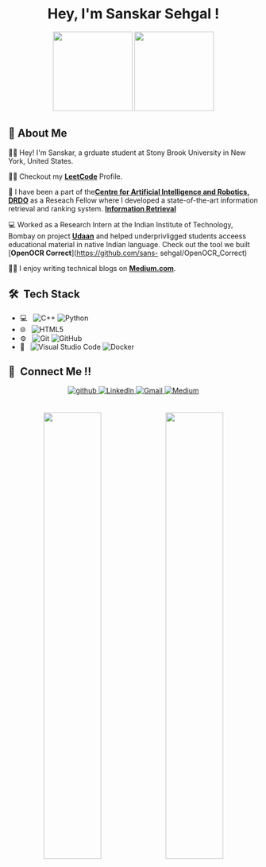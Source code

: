 <h1 align="center">Hey, I'm Sanskar Sehgal ! </h1>

<p align="center"> <img src="https://octodex.github.com/images/daftpunktocat-thomas.gif" height="160px" width="160px"> <img src="https://octodex.github.com/images/daftpunktocat-guy.gif" height="160px" width="160px"> </p>

   
   ## :wave: About Me 
👨‍🎓 Hey! I'm Sanskar, a grduate student at Stony Brook University in New York, United States.  

👨‍💻 Checkout my [**LeetCode**](https://leetcode.com/sans_sehgal/) Profile.
 
:rocket: I have been a part of the[**Centre for Artificial Intelligence and Robotics, DRDO**](drdo.gov.in/labs-and-establishments/centre-artificial-intelligence-robotics-cair) as a Reseach Fellow where I developed a state-of-the-art information retrieval and ranking system. [**Information Retrieval**](https://github.com/sans-sehgal/Information-Retrieval)

💻 Worked as a Research Intern at the Indian Institute of Technology, Bombay on project [**Udaan**](https://www.udaanproject.org/) and helped            underprivligged students acceess educational material in native Indian language. Check out the tool we built [**OpenOCR Correct**](https://github.com/sans-  sehgal/OpenOCR_Correct)

✍🏻 I enjoy writing technical blogs on [**Medium.com**](https://medium.com/@sanskarsehgal).


## 🛠 &nbsp;Tech Stack

- 💻 &nbsp;
  ![C++](https://img.shields.io/badge/-C++-333333?style=flat&logo=C%2B%2B&logoColor=00599C)
  ![Python](https://img.shields.io/badge/-Python-333333?style=flat&logo=python)
- 🌐 &nbsp;
  ![HTML5](https://img.shields.io/badge/-HTML5-333333?style=flat&logo=HTML5)
- ⚙️ &nbsp;
  ![Git](https://img.shields.io/badge/-Git-333333?style=flat&logo=git)
  ![GitHub](https://img.shields.io/badge/-GitHub-333333?style=flat&logo=github)
- 🔧 &nbsp;
  ![Visual Studio Code](https://img.shields.io/badge/-Visual%20Studio%20Code-333333?style=flat&logo=visual-studio-code&logoColor=007ACC)
  ![Docker](https://badgen.net/badge/icon/docker?icon=docker&label)


## 🤝 &nbsp;Connect Me !!

<p align="center">
<a href="https://github.com/sans-sehgal" target="_blank">
<img src=https://img.shields.io/badge/github-%2324292e.svg?&style=for-the-badge&logo=github&logoColor=white alt=github style="margin-bottom: 5px;" />
</a>
<a href="https://www.linkedin.com/in/sanskar-sehgal/" target="_blank">
<img alt="LinkedIn" src="https://img.shields.io/badge/linkedin%20-%230077B5.svg?&style=for-the-badge&logo=linkedin&logoColor=white"/>
</a>
<a href="mailto:sanskar.sehgal@stonybrook.edu">
<img alt="Gmail" src="https://img.shields.io/badge/Gmail-D14836?style=for-the-badge&logo=gmail&logoColor=white" />
</a>
<a href="https://medium.com/@sanskarsehgal">
<img alt="Medium" src="https://img.shields.io/badge/Medium-3e3736?style=for-the-badge&logo=medium&logoColor=white" />
</a>
</p> 
<br>

 <div align="center">
  <img width="48%" src="https://github-readme-stats.vercel.app/api?username=sans-sehgal&theme=radical&show_icons=true" />
  <img width="48%" src="https://github-readme-streak-stats.herokuapp.com/?user=sans-sehgal&theme=radical&show_icons=true" />
</div>

  
